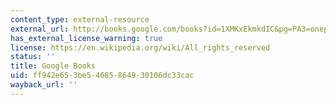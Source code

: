 ```yaml
---
content_type: external-resource
external_url: http://books.google.com/books?id=1XMKxEkmkdIC&pg=PA3=onepage
has_external_license_warning: true
license: https://en.wikipedia.org/wiki/All_rights_reserved
status: ''
title: Google Books
uid: ff942e65-3be5-4685-8649-30106dc33cac
wayback_url: ''
---
```

